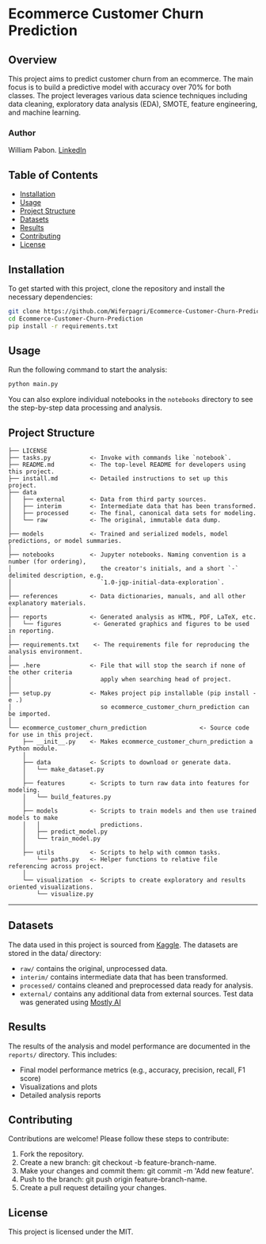 # Ecommerce Customer Churn Prediction

## Overview
This project aims to predict customer churn from an ecommerce. The main focus is to build a predictive model with accuracy over 70% for both classes. The project leverages various data science techniques including data cleaning, exploratory data analysis (EDA), SMOTE, feature engineering, and machine learning.

### Author
William Pabon. [LinkedIn](linkedin.com/in/william-ferney-pabon-grimaldi-026846236/)

## Table of Contents
- [Installation](#installation)
- [Usage](#usage)
- [Project Structure](#project-structure)
- [Datasets](#datasets)
- [Results](#results)
- [Contributing](#contributing)
- [License](#license)

## Installation
To get started with this project, clone the repository and install the necessary dependencies:

```bash
git clone https://github.com/Wiferpagri/Ecommerce-Customer-Churn-Prediction.git
cd Ecommerce-Customer-Churn-Prediction
pip install -r requirements.txt
```

## Usage

Run the following command to start the analysis:

```bash
python main.py
```

You can also explore individual notebooks in the `notebooks` directory to see the step-by-step data processing and analysis.

## Project Structure

    ├── LICENSE
    ├── tasks.py           <- Invoke with commands like `notebook`.
    ├── README.md          <- The top-level README for developers using this project.
    ├── install.md         <- Detailed instructions to set up this project.
    ├── data
    │   ├── external       <- Data from third party sources.
    │   ├── interim        <- Intermediate data that has been transformed.
    │   ├── processed      <- The final, canonical data sets for modeling.
    │   └── raw            <- The original, immutable data dump.
    │
    ├── models             <- Trained and serialized models, model predictions, or model summaries.
    │
    ├── notebooks          <- Jupyter notebooks. Naming convention is a number (for ordering),
    │                         the creator's initials, and a short `-` delimited description, e.g.
    │                         `1.0-jqp-initial-data-exploration`.
    │
    ├── references         <- Data dictionaries, manuals, and all other explanatory materials.
    │
    ├── reports            <- Generated analysis as HTML, PDF, LaTeX, etc.
    │   └── figures         <- Generated graphics and figures to be used in reporting.
    │
    ├── requirements.txt    <- The requirements file for reproducing the analysis environment.
    │
    ├── .here              <- File that will stop the search if none of the other criteria
    │                         apply when searching head of project.
    │
    ├── setup.py           <- Makes project pip installable (pip install -e .)
    │                         so ecommerce_customer_churn_prediction can be imported.
    │
    └── ecommerce_customer_churn_prediction               <- Source code for use in this project.
        ├── __init__.py    <- Makes ecommerce_customer_churn_prediction a Python module.
        │
        ├── data           <- Scripts to download or generate data.
        │   └── make_dataset.py
        │
        ├── features       <- Scripts to turn raw data into features for modeling.
        │   └── build_features.py
        │
        ├── models         <- Scripts to train models and then use trained models to make
        │   │                 predictions.
        │   ├── predict_model.py
        │   └── train_model.py
        │
        ├── utils          <- Scripts to help with common tasks.
            └── paths.py   <- Helper functions to relative file referencing across project.
        │
        └── visualization  <- Scripts to create exploratory and results oriented visualizations.
            └── visualize.py

---

## Datasets
The data used in this project is sourced from [Kaggle](https://www.kaggle.com/datasets/ankitverma2010/ecommerce-customer-churn-analysis-and-prediction/data). The datasets are stored in the data/ directory:

* `raw/` contains the original, unprocessed data.
* `interim/` contains intermediate data that has been transformed.
* `processed/` contains cleaned and preprocessed data ready for analysis.
* `external/` contains any additional data from external sources. Test data was generated using [Mostly AI](https://mostly.ai/blog/how-to-generate-synthetic-data)

## Results
The results of the analysis and model performance are documented in the `reports/` directory. This includes:

* Final model performance metrics (e.g., accuracy, precision, recall, F1 score)
* Visualizations and plots
* Detailed analysis reports

## Contributing
Contributions are welcome! Please follow these steps to contribute:

1. Fork the repository.
2. Create a new branch: git checkout -b feature-branch-name.
3. Make your changes and commit them: git commit -m 'Add new feature'.
4. Push to the branch: git push origin feature-branch-name.
5. Create a pull request detailing your changes.

## License
This project is licensed under the MIT.
